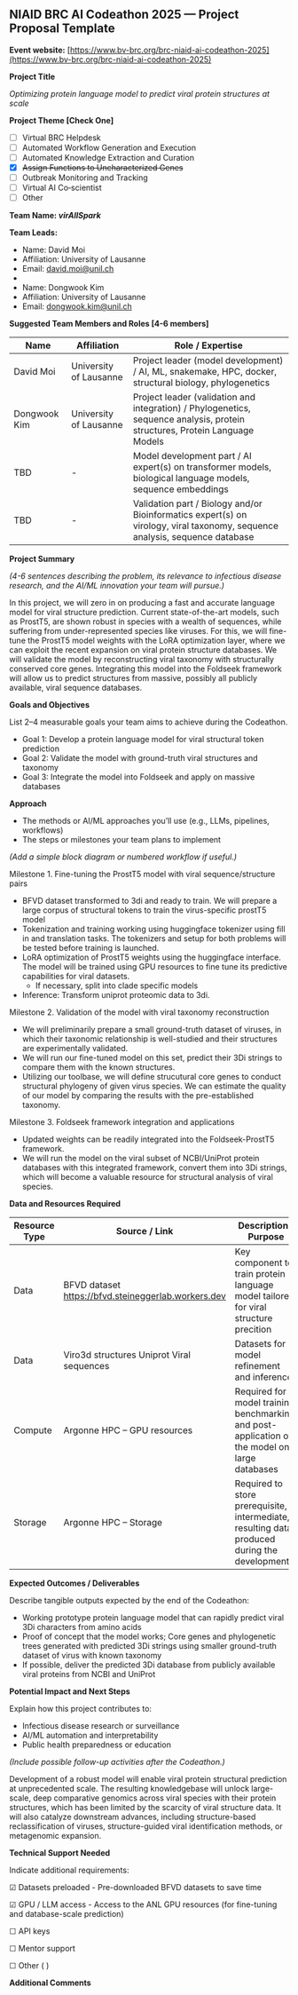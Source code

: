 **NIAID BRC AI Codeathon 2025 — Project Proposal Template**  
---

**Event website:** [https://www.bv-brc.org/brc-niaid-ai-codeathon-2025](https://www.bv-brc.org/brc-niaid-ai-codeathon-2025)

**Project Title**

*Optimizing protein language model to predict viral protein structures at scale*

**Project Theme \[Check One\]**

- [ ] Virtual BRC Helpdesk  
- [ ] Automated Workflow Generation and Execution  
- [ ] Automated Knowledge Extraction and Curation  
- [x] ~~Assign Functions to Uncharacterized Genes~~  
- [ ] Outbreak Monitoring and Tracking  
- [ ] Virtual AI Co‑scientist  
- [ ] Other

**Team Name: *virAllSpark***

**Team Leads:** 

* Name: David Moi  
* Affiliation: University of Lausanne  
* Email: david.moi@unil.ch  
*   
* Name: Dongwook Kim  
* Affiliation: University of Lausanne  
* Email: dongwook.kim@unil.ch

**Suggested Team Members and Roles \[4-6 members\]**

| Name | Affiliation | Role / Expertise |
| ----- | ----- | ----- |
| David Moi | University of Lausanne | Project leader (model development) / AI, ML, snakemake, HPC, docker, structural biology, phylogenetics |
| Dongwook Kim | University of Lausanne | Project leader (validation and integration) / Phylogenetics, sequence analysis, protein structures, Protein Language Models |
| TBD | \- | Model development part / AI expert(s) on transformer models, biological language models, sequence embeddings |
| TBD | \- | Validation part / Biology and/or Bioinformatics expert(s) on virology, viral taxonomy, sequence analysis, sequence database |

**Project Summary**

*(4-6 sentences describing the problem, its relevance to infectious disease research, and the AI/ML innovation your team will pursue.)*

In this project, we will zero in on producing a fast and accurate language model for viral structure prediction. Current state-of-the-art models, such as ProstT5, are shown robust in species with a wealth of sequences, while suffering from under-represented species like viruses. For this, we will fine-tune the ProstT5 model weights with the LoRA optimization layer, where we can exploit the recent expansion on viral protein structure databases. We will validate the model by reconstructing viral taxonomy with structurally conserved core genes. Integrating this model into the Foldseek framework will allow us to predict structures from massive, possibly all publicly available, viral sequence databases.

**Goals and Objectives**

List 2–4 measurable goals your team aims to achieve during the Codeathon.

* Goal 1: Develop a protein language model for viral structural token prediction  
* Goal 2: Validate the model with ground-truth viral structures and taxonomy  
* Goal 3: Integrate the model into Foldseek and apply on massive databases

**Approach**

* The methods or AI/ML approaches you’ll use (e.g., LLMs, pipelines, workflows)  
* The steps or milestones your team plans to implement

*(Add a simple block diagram or numbered workflow if useful.)*

Milestone 1\. Fine-tuning the ProstT5 model with viral sequence/structure pairs

* BFVD dataset transformed to 3di and ready to train. We will prepare a large corpus of structural tokens to train the virus-specific prostT5 model  
* Tokenization and training working using huggingface tokenizer using fill in and translation tasks. The tokenizers and setup for both problems will be tested before training is launched.  
* LoRA optimization of ProstT5 weights using the huggingface interface. The model will be trained using GPU resources to fine tune its predictive capabilities for viral datasets.  
  * If necessary, split into clade specific models   
* Inference: Transform uniprot proteomic data to 3di.

Milestone 2\. Validation of the model with viral taxonomy reconstruction

* We will preliminarily prepare a small ground-truth dataset of viruses, in which their taxonomic relationship is well-studied and their structures are experimentally validated.  
* We will run our fine-tuned model on this set, predict their 3Di strings to compare them with the known structures.  
* Utilizing our toolbase, we will define strucutural core genes to conduct structural phylogeny of given virus species. We can estimate the quality of our model by comparing the results with the pre-established taxonomy.

Milestone 3\. Foldseek framework integration and applications

* Updated weights can be readily integrated into the Foldseek-ProstT5 framework.  
* We will run the model on the viral subset of NCBI/UniProt protein databases with this integrated framework, convert them into 3Di strings, which will become a valuable resource for structural analysis of viral species.

**Data and Resources Required**

| Resource Type | Source / Link | Description / Purpose |
| ----- | ----- | ----- |
| Data | BFVD dataset https://bfvd.steineggerlab.workers.dev | Key component to train protein language model tailored for viral structure precition  |
| Data | Viro3d structures Uniprot Viral sequences | Datasets for model refinement and inference |
| Compute | Argonne HPC – GPU resources | Required for model training, benchmarking, and post-application of the model on large databases |
| Storage | Argonne HPC – Storage | Required to store prerequisite, intermediate, resulting data produced during the development |

**Expected Outcomes / Deliverables**

Describe tangible outputs expected by the end of the Codeathon:

* Working prototype protein language model that can rapidly predict viral 3Di characters from amino acids  
* Proof of concept that the model works; Core genes and phylogenetic trees generated with predicted 3Di strings using smaller ground-truth dataset of virus with known taxonomy  
* If possible, deliver the predicted 3Di database from publicly available viral proteins from NCBI and UniProt

**Potential Impact and Next Steps**

Explain how this project contributes to:

* Infectious disease research or surveillance  
* AI/ML automation and interpretability  
* Public health preparedness or education

*(Include possible follow-up activities after the Codeathon.)*

Development of a robust model will enable viral protein structural prediction at unprecedented scale. The resulting knowledgebase will unlock large-scale, deep comparative genomics across viral species with their protein structures, which has been limited by the scarcity of viral structure data. It will also catalyze downstream advances, including structure-based reclassification of viruses, structure-guided viral identification methods, or metagenomic expansion.

**Technical Support Needed**

Indicate additional requirements:

☑ Datasets preloaded \- Pre-downloaded BFVD datasets to save time  

☑ GPU / LLM access \- Access to the ANL GPU resources (for fine-tuning and database-scale prediction)  

☐ API keys  

☐ Mentor support  

☐ Other ( )

**Additional Comments**

